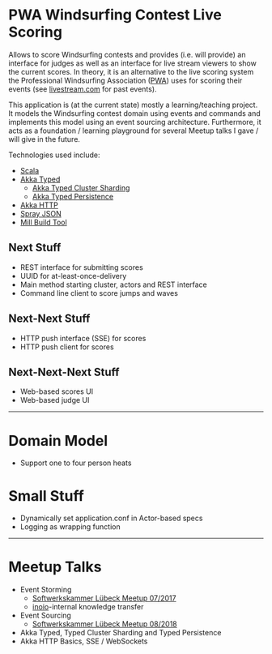 # PWA Windsurfing Contest Live Scoring
Allows to score Windsurfing contests and provides (i.e. will provide) an interface for judges as well as an
interface for live stream viewers to show the current scores.
In theory, it is an alternative to the live scoring system the Professional Windsurfing Association
([PWA](https://www.pwaworldtour.com/)) uses for scoring their events
(see [livestream.com](https://livestream.com/accounts/9351246) for past events).

This application is (at the current state) mostly a learning/teaching project. It models the Windsurfing contest domain
using events and commands and implements this model using an event sourcing architecture. Furthermore, it acts as a
foundation / learning playground for several Meetup talks I gave / will give in the future.

Technologies used include:
* [Scala](https://www.scala-lang.org/)
* [Akka Typed](https://doc.akka.io/docs/akka/current/typed/index.html)
  * [Akka Typed Cluster Sharding](https://doc.akka.io/docs/akka/current/typed/cluster-sharding.html)
  * [Akka Typed Persistence](https://doc.akka.io/docs/akka/current/typed/persistence.html)
* [Akka HTTP](https://doc.akka.io/docs/akka/current/persistence.html?language=scala)
* [Spray JSON](https://github.com/spray/spray-json)
* [Mill Build Tool](https://github.com/lihaoyi/mill)

## Next Stuff
* REST interface for submitting scores
* UUID for at-least-once-delivery
* Main method starting cluster, actors and REST interface
* Command line client to score jumps and waves

## Next-Next Stuff
* HTTP push interface (SSE) for scores
* HTTP push client for scores

## Next-Next-Next Stuff
* Web-based scores UI
* Web-based judge UI

------------------------------------------------------------------------

# Domain Model
* Support one to four person heats

# Small Stuff
* Dynamically set application.conf in Actor-based specs
* Logging as wrapping function

------------------------------------------------------------------------

# Meetup Talks

* Event Storming
  * [Softwerkskammer Lübeck Meetup 07/2017](https://www.meetup.com/Softwerkskammer-Luebeck/events/250458021/)
  * [inoio](https://inoio.de)-internal knowledge transfer
* Event Sourcing
  * [Softwerkskammer Lübeck Meetup 08/2018](https://www.meetup.com/Softwerkskammer-Luebeck/events/gjsxslyxlbdb/)
* Akka Typed, Typed Cluster Sharding and Typed Persistence
* Akka HTTP Basics, SSE / WebSockets

